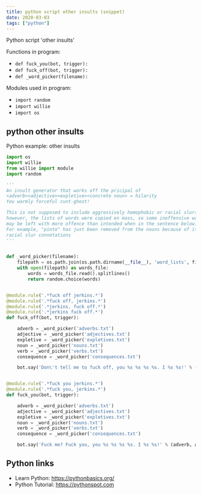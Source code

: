 ```yaml
---
title: python script other insults (snippet)
date: 2020-03-03
tags: ["python"]
---
```

Python script 'other insults'

Functions in program: 
* `def fuck_you(bot, trigger):`
* `def fuck_off(bot, trigger):`
* `def _word_picker(filename):`

Modules used in program: 
* `import random`
* `import willie`
* `import os`

## python other insults

Python example: other insults

```python
import os
import willie
from willie import module
import random

'''
An insult generator that works off the pricipal of
<adverb><adjective><expletive><concrete noun> = hilarity
You warmly forceful cunt-ghost!

This is not supposed to include aggressively homophobic or racial slurs,
however, the lists of words were copied en mass, so some inoffensive words
may be left with more offence than intended when in the sentence below.
For example, "pinto" has just been removed from the nouns because of its
racial slur connotations
'''


def _word_picker(filename):
    filepath = os.path.join(os.path.dirname(__file__), 'word_lists', filename)
    with open(filepath) as words_file:
        words = words_file.read().splitlines()
        return random.choice(words)


@module.rule('.*fuck off jerkins.*')
@module.rule('.*fuck off, jerkins.*')
@module.rule('.*jerkins, fuck off.*')
@module.rule('.*jerkins fuck off.*')
def fuck_off(bot, trigger):

    adverb = _word_picker('adverbs.txt')
    adjective = _word_picker('adjectives.txt')
    expletive = _word_picker('expletives.txt')
    noun = _word_picker('nouns.txt')
    verb = _word_picker('verbs.txt')
    consequence = _word_picker('consequences.txt')

    bot.say('Don\'t tell me to fuck off, you %s %s %s %s. I %s %s!' % (adverb, adjective, expletive, noun, verb, consequence))


@module.rule('.*fuck you jerkins.*')
@module.rule('.*fuck you, jerkins.*')
def fuck_you(bot, trigger):

    adverb = _word_picker('adverbs.txt')
    adjective = _word_picker('adjectives.txt')
    expletive = _word_picker('expletives.txt')
    noun = _word_picker('nouns.txt')
    verb = _word_picker('verbs.txt')
    consequence = _word_picker('consequences.txt')

    bot.say('Fuck me? Fuck you, you %s %s %s %s. I %s %s!' % (adverb, adjective, expletive, noun, verb, consequence))


```

## Python links

- Learn Python: https://pythonbasics.org/
- Python Tutorial: https://pythonspot.com
